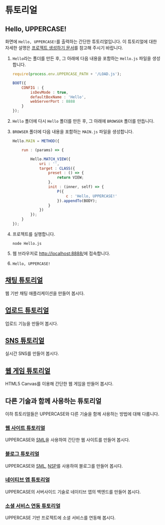# 튜토리얼

## Hello, UPPERCASE!
화면에 `Hello, UPPERCASE!`를 출력하는 간단한 튜토리얼입니다. 이 튜토리얼에 대한 자세한 설명은 [프로젝트 생성하기 문서](GUIDE/CREATE_PROJECT.md)를 참고해 주시기 바랍니다.

1. `Hello`라는 폴더를 만든 후, 그 아래에 다음 내용을 포함하는 `Hello.js` 파일을 생성합니다.
    ```javascript
    require(process.env.UPPERCASE_PATH + '/LOAD.js');
    
    BOOT({
    	CONFIG : {
    		isDevMode : true,
    		defaultBoxName : 'Hello',
    		webServerPort : 8888
    	}
    });
    ```

2. `Hello` 폴더에 다시 `Hello` 폴더를 만든 후, 그 아래에 `BROWSER` 폴더를 만듭니다.
3. `BROWSER` 폴더에 다음 내용을 포함하는 `MAIN.js` 파일을 생성합니다.
    ```javascript
    Hello.MAIN = METHOD({
    
    	run : (params) => {
    
    		Hello.MATCH_VIEW({
    			uri : '',
    			target : CLASS({
    				preset : () => {
    					return VIEW;
    				},
    				init : (inner, self) => {
    					P({
    						c : 'Hello, UPPERCASE!'
    					}).appendTo(BODY);
    				}
    			})
    		});
    	}
    });
    ```

3. 프로젝트를 실행합니다.
    ```
    node Hello.js
    ```

4. 웹 브라우저로 [http://localhost:8888/](http://localhost:8888/)에 접속합니다.
5. `Hello, UPPERCASE!`

## [채팅 튜토리얼](https://github.com/Hanul/UPPERCASE-Chat-Tutorial)
웹 기반 채팅 애플리케이션을 만들어 봅시다.

## [업로드 튜토리얼](https://github.com/Hanul/UPPERCASE-Upload-Tutorial)
업로드 기능을 만들어 봅시다.

## [SNS 튜토리얼](https://github.com/Hanul/UPPERCASE-SNS-Tutorial)
실시간 SNS를 만들어 봅시다.

## [웹 게임 튜토리얼](https://github.com/Hanul/UPPERCASE-Game-Tutorial)
HTML5 Canvas를 이용해 간단한 웹 게임을 만들어 봅시다.

## 다른 기술과 함께 사용하는 튜토리얼
이하 튜토리얼들은 UPPERCASE와 다른 기술을 함께 사용하는 방법에 대해 다룹니다.

### [웹 사이트 튜토리얼](https://github.com/Hanul/UPPERCASE-Site-Tutorial)
UPPERCASE와 [SML](https://github.com/Hanul/SML)을 사용하여 간단한 웹 사이트를 만들어 봅시다.

### [블로그 튜토리얼](https://github.com/Hanul/UPPERCASE-Blog-Tutorial)
UPPERCASE와 [SML](https://github.com/Hanul/SML), [NSP](https://github.com/Hanul/NSP)를 사용하여 블로그를 만들어 봅시다.

### [네이티브 앱 튜토리얼](https://github.com/Hanul/UPPERCASE-Native-App-Tutorial)
UPPERCASE의 서버사이드 기술로 네이티브 앱의 백엔드를 만들어 봅시다.

### [소셜 서비스 연동 튜토리얼](https://github.com/Hanul/UPPERCASE-Social-Login-Tutorial)
UPPERCASE 기반 프로젝트에 소셜 서비스를 연동해 봅시다.
